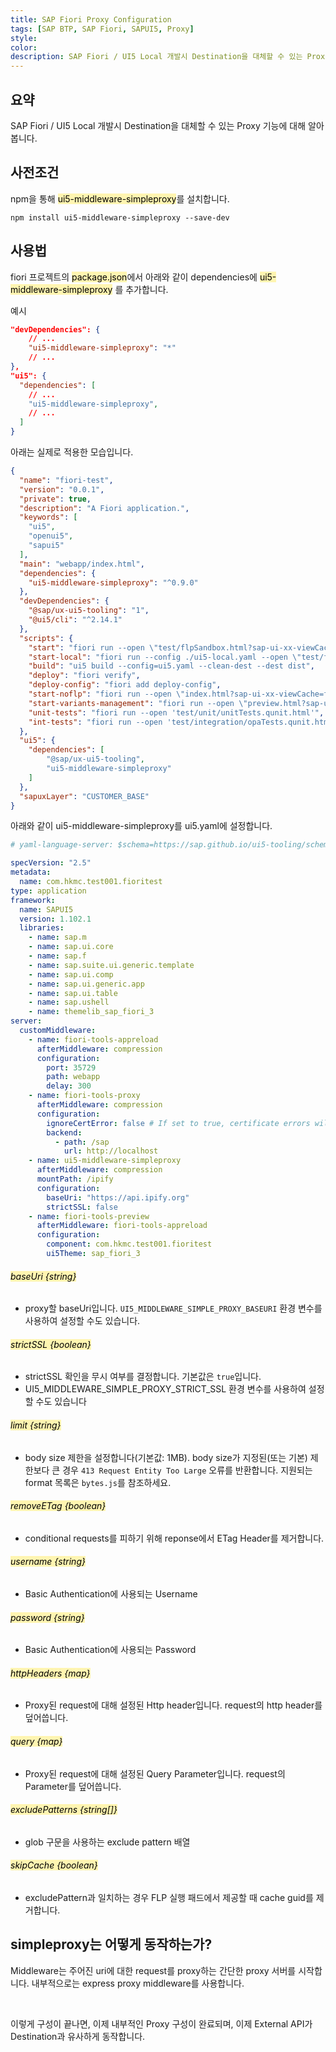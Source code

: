 ```yaml
---
title: SAP Fiori Proxy Configuration
tags: [SAP BTP, SAP Fiori, SAPUI5, Proxy]
style: 
color: 
description: SAP Fiori / UI5 Local 개발시 Destination을 대체할 수 있는 Proxy 기능에 대해 알아봅니다.
---
```


## 요약
SAP Fiori / UI5 Local 개발시 Destination을 대체할 수 있는 Proxy 기능에 대해 알아봅니다.

## 사전조건

npm을 통해 <mark style='background-color: #fff5b1'>ui5-middleware-simpleproxy</mark>를 설치합니다.
```
npm install ui5-middleware-simpleproxy --save-dev
```

## 사용법


fiori 프로젝트의 <mark style='background-color: #fff5b1'>package.json</mark>에서 아래와 같이 dependencies에 <mark style='background-color: #fff5b1'>ui5-middleware-simpleproxy</mark> 를 추가합니다.

예시
```json
"devDependencies": {
    // ...
    "ui5-middleware-simpleproxy": "*"
    // ...
},
"ui5": {
  "dependencies": [
    // ...
    "ui5-middleware-simpleproxy",
    // ...
  ]
}
```
아래는 실제로 적용한 모습입니다.

```json
{
  "name": "fiori-test",
  "version": "0.0.1",
  "private": true,
  "description": "A Fiori application.",
  "keywords": [
    "ui5",
    "openui5",
    "sapui5"
  ],
  "main": "webapp/index.html",
  "dependencies": {
    "ui5-middleware-simpleproxy": "^0.9.0"
  },
  "devDependencies": {
    "@sap/ux-ui5-tooling": "1",
    "@ui5/cli": "^2.14.1"
  },
  "scripts": {
    "start": "fiori run --open \"test/flpSandbox.html?sap-ui-xx-viewCache=false#comhkmctest001fioritest-display\"",
    "start-local": "fiori run --config ./ui5-local.yaml --open \"test/flpSandbox.html?sap-ui-xx-viewCache=false#comhkmctest001fioritest-display\"",
    "build": "ui5 build --config=ui5.yaml --clean-dest --dest dist",
    "deploy": "fiori verify",
    "deploy-config": "fiori add deploy-config",
    "start-noflp": "fiori run --open \"index.html?sap-ui-xx-viewCache=false\"",
    "start-variants-management": "fiori run --open \"preview.html?sap-ui-xx-viewCache=false&fiori-tools-rta-mode=true&sap-ui-rta-skip-flex-validation=true#preview-app\"",
    "unit-tests": "fiori run --open 'test/unit/unitTests.qunit.html'",
    "int-tests": "fiori run --open 'test/integration/opaTests.qunit.html'"
  },
  "ui5": {
    "dependencies": [
      	"@sap/ux-ui5-tooling",
		"ui5-middleware-simpleproxy"
    ]
  },
  "sapuxLayer": "CUSTOMER_BASE"
}

```

아래와 같이 ui5-middleware-simpleproxy를 ui5.yaml에 설정합니다.

```yaml
# yaml-language-server: $schema=https://sap.github.io/ui5-tooling/schema/ui5.yaml.json

specVersion: "2.5"
metadata:
  name: com.hkmc.test001.fioritest
type: application
framework:
  name: SAPUI5
  version: 1.102.1
  libraries:
    - name: sap.m
    - name: sap.ui.core
    - name: sap.f
    - name: sap.suite.ui.generic.template
    - name: sap.ui.comp
    - name: sap.ui.generic.app
    - name: sap.ui.table
    - name: sap.ushell
    - name: themelib_sap_fiori_3
server:
  customMiddleware:
    - name: fiori-tools-appreload
      afterMiddleware: compression
      configuration:
        port: 35729
        path: webapp
        delay: 300
    - name: fiori-tools-proxy
      afterMiddleware: compression
      configuration:
        ignoreCertError: false # If set to true, certificate errors will be ignored. E.g. self-signed certificates will be accepted
        backend:
          - path: /sap
            url: http://localhost
    - name: ui5-middleware-simpleproxy
      afterMiddleware: compression
      mountPath: /ipify
      configuration:
        baseUri: "https://api.ipify.org"
        strictSSL: false
    - name: fiori-tools-preview
      afterMiddleware: fiori-tools-appreload
      configuration:
        component: com.hkmc.test001.fioritest
        ui5Theme: sap_fiori_3
```

###### <mark style='background-color: #fff5b1'>baseUri {string}</mark>
- proxy할 baseUri입니다. `UI5_MIDDLEWARE_SIMPLE_PROXY_BASEURI` 환경 변수를 사용하여 설정할 수도 있습니다.

###### <mark style='background-color: #fff5b1'>strictSSL {boolean}</mark>
- strictSSL 확인을 무시 여부를 결정합니다. 기본값은 `true`입니다.
- UI5_MIDDLEWARE_SIMPLE_PROXY_STRICT_SSL 환경 변수를 사용하여 설정할 수도 있습니다

###### <mark style='background-color: #fff5b1'>limit {string}</mark>
- body size 제한을 설정합니다(기본값: 1MB). body size가 지정된(또는 기본) 제한보다 큰 경우 `413 Request Entity Too Large` 오류를 반환합니다. 지원되는 format 목록은 `bytes.js`를 참조하세요.

###### <mark style='background-color: #fff5b1'>removeETag {boolean}</mark>
- conditional requests를 피하기 위해 reponse에서 ETag Header를 제거합니다.

###### <mark style='background-color: #fff5b1'>username {string}</mark>
- Basic Authentication에 사용되는 Username

###### <mark style='background-color: #fff5b1'>password {string}</mark>
- Basic Authentication에 사용되는 Password

###### <mark style='background-color: #fff5b1'>httpHeaders {map}</mark>
- Proxy된 request에 대해 설정된 Http header입니다. request의 http header를 덮어씁니다.

###### <mark style='background-color: #fff5b1'>query {map}</mark>
- Proxy된 request에 대해 설정된 Query Parameter입니다. request의 Parameter를 덮어씁니다.

###### <mark style='background-color: #fff5b1'>excludePatterns {string[]}</mark>
- glob 구문을 사용하는 exclude pattern 배열

###### <mark style='background-color: #fff5b1'>skipCache {boolean}</mark>
- excludePattern과 일치하는 경우 FLP 실행 패드에서 제공할 때 cache guid를 제거합니다.


## simpleproxy는 어떻게 동작하는가?

Middleware는 주어진 uri에 대한 request를 proxy하는 간단한 proxy 서버를 시작합니다. 내부적으로는 express proxy middleware를 사용합니다.

<br/>


이렇게 구성이 끝나면, 이제 내부적인 Proxy 구성이 완료되며, 이제 External API가 Destination과 유사하게 동작합니다.

